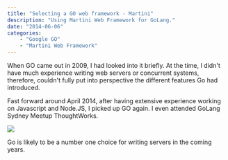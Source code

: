 ```yaml
---
title: "Selecting a GO web framework - Martini"
description: "Using Martini Web Framework for GoLang."
date: "2014-06-06"
categories:
    - "Google GO"
    - "Martini Web Framework"
---
```

When GO came out in 2009, I had looked into it briefly. At the time, I didn't have much experience writing web servers or concurrent systems,
therefore, couldn't fully put into perspective the different features Go had introduced.

Fast forward around April 2014, after having extensive experience working on Javascript and Node.JS, I picked up GO again. 
I even attended GoLang Sydney Meetup ThoughtWorks.

![][1]

Go is likely to be a number one choice for writing servers in the coming years.


[1]: images/GoLangMeetupSyd2014.jpg

